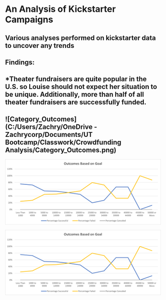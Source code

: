 # An Analysis of Kickstarter Campaigns
Various analyses performed on kickstarter data to uncover any trends
---
Findings:
---
*Theater fundraisers are quite popular in the U.S. so Louise should not expect her situation to be unique. Additionally, more than half of all theater fundraisers are successfully funded.
---
![Category_Outcomes](C:/Users/Zachry/OneDrive - Zachrycorp/Documents/UT Bootcamp/Classwork/Crowdfunding Analysis/Category_Outcomes.png)
---
![Outcomes_vs_Goals](https://github.com/bfox87/kickstarter-analysis/blob/main/resources/Outcomes_vs_Goals.png)


![Outcomes_vs_Goals](https://github.com/bfox87/kickstarter-analysis/blob/main/Resources/Outcomes_vs_Goals.png)
